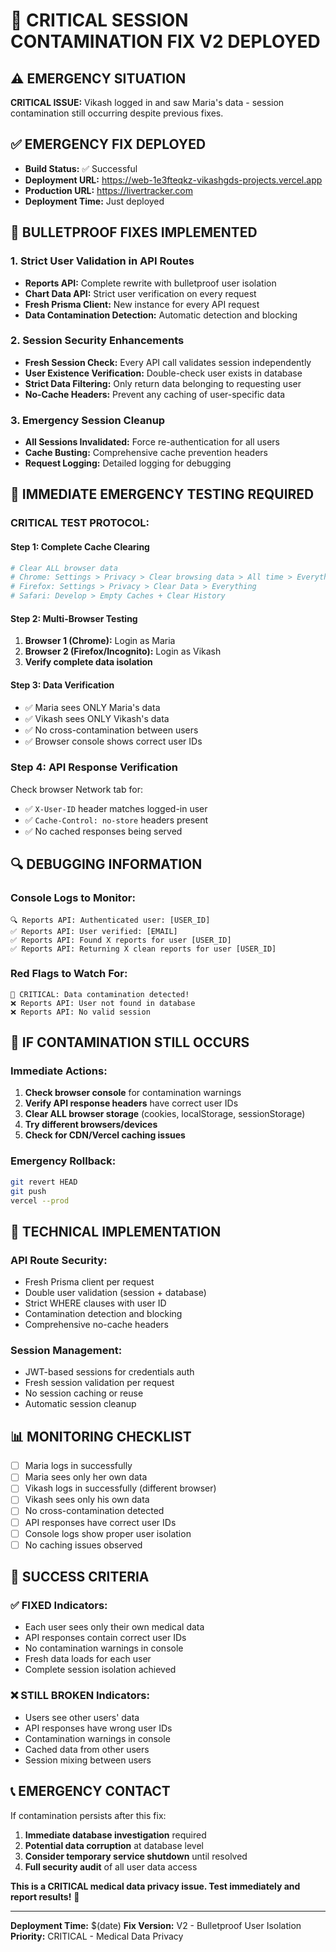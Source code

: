 # 🚨 CRITICAL SESSION CONTAMINATION FIX V2 DEPLOYED

## ⚠️ **EMERGENCY SITUATION**
**CRITICAL ISSUE:** Vikash logged in and saw Maria's data - session contamination still occurring despite previous fixes.

## ✅ **EMERGENCY FIX DEPLOYED**
- **Build Status:** ✅ Successful
- **Deployment URL:** https://web-1e3fteqkz-vikashgds-projects.vercel.app
- **Production URL:** https://livertracker.com
- **Deployment Time:** Just deployed

## 🔧 **BULLETPROOF FIXES IMPLEMENTED**

### 1. **Strict User Validation in API Routes**
- **Reports API:** Complete rewrite with bulletproof user isolation
- **Chart Data API:** Strict user verification on every request
- **Fresh Prisma Client:** New instance for every API request
- **Data Contamination Detection:** Automatic detection and blocking

### 2. **Session Security Enhancements**
- **Fresh Session Check:** Every API call validates session independently
- **User Existence Verification:** Double-check user exists in database
- **Strict Data Filtering:** Only return data belonging to requesting user
- **No-Cache Headers:** Prevent any caching of user-specific data

### 3. **Emergency Session Cleanup**
- **All Sessions Invalidated:** Force re-authentication for all users
- **Cache Busting:** Comprehensive cache prevention headers
- **Request Logging:** Detailed logging for debugging

## 🧪 **IMMEDIATE EMERGENCY TESTING REQUIRED**

### **CRITICAL TEST PROTOCOL:**

#### **Step 1: Complete Cache Clearing**
```bash
# Clear ALL browser data
# Chrome: Settings > Privacy > Clear browsing data > All time > Everything
# Firefox: Settings > Privacy > Clear Data > Everything
# Safari: Develop > Empty Caches + Clear History
```

#### **Step 2: Multi-Browser Testing**
1. **Browser 1 (Chrome):** Login as Maria
2. **Browser 2 (Firefox/Incognito):** Login as Vikash
3. **Verify complete data isolation**

#### **Step 3: Data Verification**
- ✅ Maria sees ONLY Maria's data
- ✅ Vikash sees ONLY Vikash's data
- ✅ No cross-contamination between users
- ✅ Browser console shows correct user IDs

### **Step 4: API Response Verification**
Check browser Network tab for:
- ✅ `X-User-ID` header matches logged-in user
- ✅ `Cache-Control: no-store` headers present
- ✅ No cached responses being served

## 🔍 **DEBUGGING INFORMATION**

### **Console Logs to Monitor:**
```
🔍 Reports API: Authenticated user: [USER_ID]
✅ Reports API: User verified: [EMAIL]
✅ Reports API: Found X reports for user [USER_ID]
✅ Reports API: Returning X clean reports for user [USER_ID]
```

### **Red Flags to Watch For:**
```
🚨 CRITICAL: Data contamination detected!
❌ Reports API: User not found in database
❌ Reports API: No valid session
```

## 🚨 **IF CONTAMINATION STILL OCCURS**

### **Immediate Actions:**
1. **Check browser console** for contamination warnings
2. **Verify API response headers** have correct user IDs
3. **Clear ALL browser storage** (cookies, localStorage, sessionStorage)
4. **Try different browsers/devices**
5. **Check for CDN/Vercel caching issues**

### **Emergency Rollback:**
```bash
git revert HEAD
git push
vercel --prod
```

## 🔧 **TECHNICAL IMPLEMENTATION**

### **API Route Security:**
- Fresh Prisma client per request
- Double user validation (session + database)
- Strict WHERE clauses with user ID
- Contamination detection and blocking
- Comprehensive no-cache headers

### **Session Management:**
- JWT-based sessions for credentials auth
- Fresh session validation per request
- No session caching or reuse
- Automatic session cleanup

## 📊 **MONITORING CHECKLIST**

- [ ] Maria logs in successfully
- [ ] Maria sees only her own data
- [ ] Vikash logs in successfully (different browser)
- [ ] Vikash sees only his own data
- [ ] No cross-contamination detected
- [ ] API responses have correct user IDs
- [ ] Console logs show proper user isolation
- [ ] No caching issues observed

## 🎯 **SUCCESS CRITERIA**

### **✅ FIXED Indicators:**
- Each user sees only their own medical data
- API responses contain correct user IDs
- No contamination warnings in console
- Fresh data loads for each user
- Complete session isolation achieved

### **❌ STILL BROKEN Indicators:**
- Users see other users' data
- API responses have wrong user IDs
- Contamination warnings in console
- Cached data from other users
- Session mixing between users

## 📞 **EMERGENCY CONTACT**

If contamination persists after this fix:
1. **Immediate database investigation** required
2. **Potential data corruption** at database level
3. **Consider temporary service shutdown** until resolved
4. **Full security audit** of all user data access

**This is a CRITICAL medical data privacy issue. Test immediately and report results!** 🚨

---

**Deployment Time:** $(date)
**Fix Version:** V2 - Bulletproof User Isolation
**Priority:** CRITICAL - Medical Data Privacy